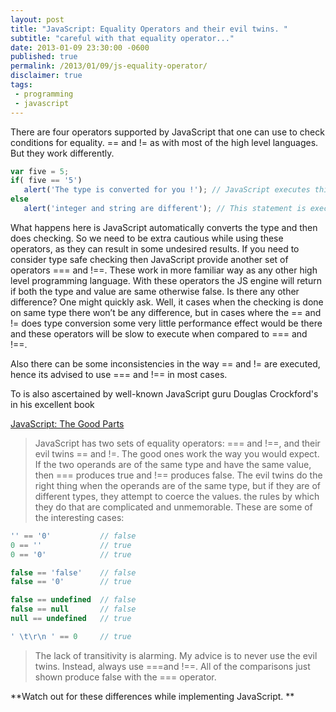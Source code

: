 ```yaml
---
layout: post
title: "JavaScript: Equality Operators and their evil twins. "
subtitle: "careful with that equality operator..."
date: 2013-01-09 23:30:00 -0600
published: true
permalink: /2013/01/09/js-equality-operator/
disclaimer: true
tags:
 - programming
 - javascript
---
```


There are four operators supported by JavaScript that one can use to check conditions for equality.  == and != as with most of the high level languages. But they work differently.

```javascript
var five = 5;
if( five == '5')
   alert('The type is converted for you !'); // JavaScript executes this one !!!
else
   alert('integer and string are different'); // This statement is executed in most of the typed high level languages.
```

What happens here is JavaScript automatically converts the type and then does checking. So we need to be extra cautious while using these operators, as they can result in some undesired results.
If you need to consider type safe checking then JavaScript provide another set of operators === and !==. These work in more familiar way as any other high level programming language. With these operators the JS engine will return if both the type and value are same otherwise false.
Is there any other difference? One might quickly ask. Well, it cases when the checking is done on same type there won’t be any difference, but in cases where the == and != does type conversion some very little performance effect would be there and these operators will be slow to execute when compared to === and !==.

Also there can be some inconsistencies in the way == and != are executed, hence its advised to use === and !== in most cases.

To is also ascertained by well-known JavaScript guru Douglas Crockford's in his excellent book

[JavaScript: The Good Parts](http://www.amazon.com/gp/product/0596517742/ref=as_li_tl?ie=UTF8&camp=1789&creative=9325&creativeASIN=0596517742&linkCode=as2&tag=seshusviews-20&linkId=4KM4Y2YUBRM2QM6Q)

> JavaScript has two sets of equality operators: === and !==, and their evil twins == and !=. The good ones work the way you would expect. If the two operands are of the same type and have the same value, then === produces true and !== produces false. The evil twins do the right thing when the operands are of the same type, but if they are of different types, they attempt to coerce the values. the rules by which they do that are complicated and unmemorable. These are some of the interesting cases:

```javascript
'' == '0'           // false
0 == ''             // true
0 == '0'            // true

false == 'false'    // false
false == '0'        // true

false == undefined  // false
false == null       // false
null == undefined   // true

' \t\r\n ' == 0     // true
```
>The lack of transitivity is alarming. My advice is to never use the evil twins. Instead, always use ===and !==. All of the comparisons just shown produce false with the === operator.


**Watch out for these differences while implementing JavaScript. **
